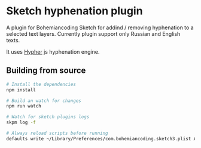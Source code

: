 # Sketch hyphenation plugin

A plugin for Bohemiancoding Sketch for addind / removing hyphenation to a selected text layers. Currently plugin support only Russian and English texts.

It uses [Hypher](https://github.com/bramstein/hypher) js hyphenation engine.

## Building from source

```bash
# Install the dependencies
npm install

# Build an watch for changes
npm run watch

# Watch for sketch plugins logs
skpm log -f

# Always reload scripts before running
defaults write ~/Library/Preferences/com.bohemiancoding.sketch3.plist AlwaysReloadScript -bool YES
```